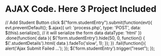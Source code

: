 # AJAX Code. Here 3 Project Included

// Add Student Button click
$("form.studentEntry").submit(function(evt){
  evt.preventDefault();
  $.ajax({
    url: 'process.php',
    type: 'POST',
    data: $(this).serialize(), // it will serialize the form data
    dataType: 'html'
  })
  .done(function( data ){
    $('form.studentEntry').hide(50, 0, function() {
      $('.studentDetails').html( data ).fadeTo('slow', 1);
    });
  })
  .fail(function(){
    alert('Ajax Submit Failed ...');
  });
  $('form.studentEntry').trigger("reset");
});
 
